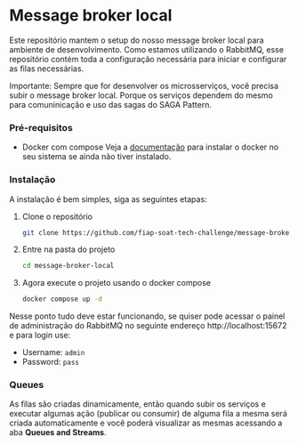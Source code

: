 # Message broker local

Este repositório mantem o setup do nosso message broker local para ambiente de desenvolvimento.
Como estamos utilizando o RabbitMQ, esse repositório contém toda a configuração necessária para
iniciar e configurar as filas necessárias.

Importante: Sempre que for desenvolver os microsserviços, você precisa subir o message broker local.
Porque os serviços dependem do mesmo para comuninicação e uso das sagas do SAGA Pattern.

### Pré-requisitos

* Docker com compose
  Veja a [documentação](https://docs.docker.com/engine/install/) para instalar o docker no seu sistema se ainda não tiver instalado.

### Instalação

A instalação é bem simples, siga as seguintes etapas:

1. Clone o repositório
   ```sh
   git clone https://github.com/fiap-soat-tech-challenge/message-broker-local
   ```
2. Entre na pasta do projeto
   ```sh
   cd message-broker-local
   ```
4. Agora execute o projeto usando o docker compose
   ```sh
   docker compose up -d
   ```

Nesse ponto tudo deve estar funcionando, se quiser pode acessar o painel de administração do RabbitMQ
no seguinte endereço http://localhost:15672 e para login use:

- Username: `admin`
- Password: `pass`

### Queues

As filas são criadas dinamicamente, então quando subir os serviços e executar algumas ação 
(publicar ou consumir) de alguma fila a mesma será criada automaticamente e você poderá visualizar as 
mesmas acessando a aba **Queues and Streams**.
